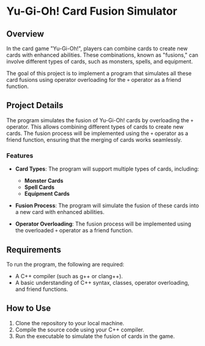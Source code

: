 # Yu-Gi-Oh! Card Fusion Simulator

## Overview

In the card game "Yu-Gi-Oh!", players can combine cards to create new cards with enhanced abilities. These combinations, known as "fusions," can involve different types of cards, such as monsters, spells, and equipment.

The goal of this project is to implement a program that simulates all these card fusions using operator overloading for the `+` operator as a friend function.

## Project Details

The program simulates the fusion of Yu-Gi-Oh! cards by overloading the `+` operator. This allows combining different types of cards to create new cards. The fusion process will be implemented using the `+` operator as a friend function, ensuring that the merging of cards works seamlessly.

### Features

- **Card Types**: The program will support multiple types of cards, including:
  - **Monster Cards**
  - **Spell Cards**
  - **Equipment Cards**

- **Fusion Process**: The program will simulate the fusion of these cards into a new card with enhanced abilities.

- **Operator Overloading**: The fusion process will be implemented using the overloaded `+` operator as a friend function.

## Requirements

To run the program, the following are required:

- A C++ compiler (such as g++ or clang++).
- A basic understanding of C++ syntax, classes, operator overloading, and friend functions.

## How to Use

1. Clone the repository to your local machine.
2. Compile the source code using your C++ compiler.
3. Run the executable to simulate the fusion of cards in the game.

